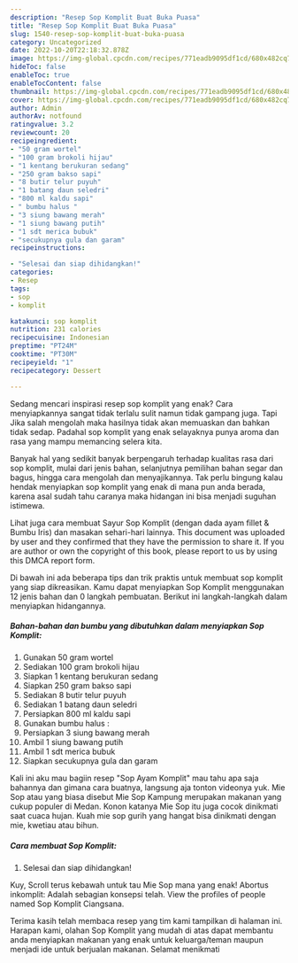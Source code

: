 ```yaml
---
description: "Resep Sop Komplit Buat Buka Puasa"
title: "Resep Sop Komplit Buat Buka Puasa"
slug: 1540-resep-sop-komplit-buat-buka-puasa
category: Uncategorized
date: 2022-10-20T22:18:32.878Z
image: https://img-global.cpcdn.com/recipes/771eadb9095df1cd/680x482cq70/sop-komplit-foto-resep-utama.jpg
hideToc: false
enableToc: true
enableTocContent: false
thumbnail: https://img-global.cpcdn.com/recipes/771eadb9095df1cd/680x482cq70/sop-komplit-foto-resep-utama.jpg
cover: https://img-global.cpcdn.com/recipes/771eadb9095df1cd/680x482cq70/sop-komplit-foto-resep-utama.jpg
author: Admin
authorAv: notfound
ratingvalue: 3.2
reviewcount: 20
recipeingredient:
- "50 gram wortel"
- "100 gram brokoli hijau"
- "1 kentang berukuran sedang"
- "250 gram bakso sapi"
- "8 butir telur puyuh"
- "1 batang daun seledri"
- "800 ml kaldu sapi"
- " bumbu halus "
- "3 siung bawang merah"
- "1 siung bawang putih"
- "1 sdt merica bubuk"
- "secukupnya gula dan garam"
recipeinstructions:

- "Selesai dan siap dihidangkan!"
categories:
- Resep
tags:
- sop
- komplit

katakunci: sop komplit 
nutrition: 231 calories
recipecuisine: Indonesian
preptime: "PT24M"
cooktime: "PT30M"
recipeyield: "1"
recipecategory: Dessert

---
```



Sedang mencari inspirasi resep sop komplit yang enak? Cara menyiapkannya sangat tidak terlalu sulit namun tidak gampang juga. Tapi Jika salah mengolah maka hasilnya tidak akan memuaskan dan bahkan tidak sedap. Padahal sop komplit yang enak selayaknya punya aroma dan rasa yang mampu memancing selera kita.


Banyak hal yang sedikit banyak berpengaruh terhadap kualitas rasa dari sop komplit, mulai dari jenis bahan, selanjutnya pemilihan bahan segar dan bagus, hingga cara mengolah dan menyajikannya. Tak perlu bingung kalau hendak menyiapkan sop komplit yang enak di mana pun anda berada, karena asal sudah tahu caranya maka hidangan ini bisa menjadi suguhan istimewa.

Lihat juga cara membuat Sayur Sop Komplit (dengan dada ayam fillet &amp; Bumbu Iris) dan masakan sehari-hari lainnya. This document was uploaded by user and they confirmed that they have the permission to share it. If you are author or own the copyright of this book, please report to us by using this DMCA report form.


Di bawah ini ada beberapa tips dan trik praktis untuk membuat sop komplit yang siap dikreasikan. Kamu dapat menyiapkan Sop Komplit menggunakan 12 jenis bahan dan 0 langkah pembuatan. Berikut ini langkah-langkah dalam menyiapkan hidangannya.

<!--inarticleads1-->

##### Bahan-bahan dan bumbu yang dibutuhkan dalam menyiapkan Sop Komplit:

1. Gunakan 50 gram wortel
1. Sediakan 100 gram brokoli hijau
1. Siapkan 1 kentang berukuran sedang
1. Siapkan 250 gram bakso sapi
1. Sediakan 8 butir telur puyuh
1. Sediakan 1 batang daun seledri
1. Persiapkan 800 ml kaldu sapi
1. Gunakan  bumbu halus :
1. Persiapkan 3 siung bawang merah
1. Ambil 1 siung bawang putih
1. Ambil 1 sdt merica bubuk
1. Siapkan secukupnya gula dan garam


Kali ini aku mau bagiin resep &#34;Sop Ayam Komplit&#34; mau tahu apa saja bahannya dan gimana cara buatnya, langsung aja tonton videonya yuk. Mie Sop atau yang biasa disebut Mie Sop Kampung merupakan makanan yang cukup populer di Medan. Konon katanya Mie Sop itu juga cocok dinikmati saat cuaca hujan. Kuah mie sop gurih yang hangat bisa dinikmati dengan mie, kwetiau atau bihun. 

<!--inarticleads2-->

##### Cara membuat Sop Komplit:


1. Selesai dan siap dihidangkan!

Kuy, Scroll terus kebawah untuk tau Mie Sop mana yang enak! Abortus inkomplit: Adalah sebagian konsepsi telah. View the profiles of people named Sop Komplit Ciangsana. 

Terima kasih telah membaca resep yang tim kami tampilkan di halaman ini. Harapan kami, olahan Sop Komplit yang mudah di atas dapat membantu anda menyiapkan makanan yang enak untuk keluarga/teman maupun menjadi ide untuk berjualan makanan. Selamat menikmati
